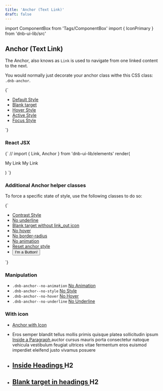 ```yaml
---
title: 'Anchor (Text Link)'
draft: false
---
```


import ComponentBox from 'Tags/ComponentBox'
import { IconPrimary } from 'dnb-ui-lib/src'

## Anchor (Text Link)

The Anchor, also knows as `Link` is used to navigate from one linked content to the next.

You would normally just decorate your anchor class withe this CSS class: `.dnb-anchor`.

<ComponentBox hideCode>
{`
<ul className="dnb-ul dnb-unstyled-list">
  <li>
    <a href="/" data-dnb-test="anchor-default" className="dnb-anchor">
      Default Style
    </a>
  </li>
  <li>
    <a href="/" target="_blank" data-dnb-test="anchor-blank" className="dnb-anchor">
      Blank target
    </a>
  </li>
  <li>
    <a href="/" data-dnb-test="anchor-hover" className="dnb-anchor dnb-anchor--hover">
      Hover Style
    </a>
  </li>
  <li>
    <a href="/" data-dnb-test="anchor-active" className="dnb-anchor dnb-anchor--active">
      Active Style
    </a>
  </li>
  <li>
    <a href="/" data-dnb-test="anchor-focus" className="dnb-anchor dnb-anchor--focus">
      Focus Style
    </a>
  </li>
</ul>
`}
</ComponentBox>

### React JSX

<ComponentBox useRender>
{`
// import { Link, Anchor } from 'dnb-ui-lib/elements'
render(
  <p className="dnb-p">
    <Anchor href="/uilib/elements/anchor" right>My Link</Anchor>
    <Link href="/uilib/elements/anchor">My Link</Link>
  </p>
)
`}
</ComponentBox>

### Additional Anchor helper classes

To force a specific state of style, use the following classes to do so:

<ComponentBox hideCode>
{`
<ul className="dnb-ul dnb-unstyled-list">
  <li style={{display: 'inline-block', padding: '0.5rem', margin: '-0.5rem', backgroundColor: 'var(--color-ocean-green)'}}>
    <a href="/" data-dnb-test="anchor-contrast" className="dnb-anchor dnb-anchor--contrast">
      Contrast Style
    </a>
  </li>
  <li>
    <a href="/" className="dnb-anchor dnb-anchor--no-underline">
      No underline
    </a>
  </li>
  <li>
    <a href="/" target="_blank" className="dnb-anchor dnb-anchor--no-icon">
      Blank target without link_out icon
    </a>
  </li>
  <li>
    <a href="/" className="dnb-anchor dnb-anchor--no-hover">
      No hover
    </a>
  </li>
  <li>
    <a href="/" className="dnb-anchor dnb-anchor--no-radius">
      No border-radius
    </a>
  </li>
  <li>
    <a href="/" className="dnb-anchor dnb-anchor--no-animation">
      No animation
    </a>
  </li>
  <li>
    <a href="/" className="dnb-anchor dnb-anchor--no-style">
      Reset anchor style
    </a>
  </li>
  <li>
    <button className="dnb-anchor">
      I'm a Button!
    </button>
  </li>
</ul>
`}
</ComponentBox>

### Manipulation

- `.dnb-anchor--no-animation` <a href="/" class="dnb-anchor dnb-anchor--no-animation">No Animation</a>
- `.dnb-anchor--no-style` <a href="/" class="dnb-anchor dnb-anchor--no-style">No Style</a>
- `.dnb-anchor--no-hover` <a href="/" class="dnb-anchor dnb-anchor--no-hover">No Hover</a>
- `.dnb-anchor--no-underline` <a href="/" class="dnb-anchor dnb-anchor--no-underline">No Underline</a>

### With icon

- <a href="/" className="dnb-anchor">
    Anchor with Icon <IconPrimary icon="chevron_right" />
  </a>

- <p>
    Eros semper blandit tellus mollis primis quisque platea sollicitudin
    ipsum <a href="/" className="dnb-anchor">Inside a Paragraph <IconPrimary icon="bell" /></a> auctor cursus mauris porta consectetur natoque vehicula vestibulum feugiat ultrices vitae fermentum eros euismod imperdiet eleifend justo vivamus posuere
  </p>

- <h2 className="dnb-h2">
    <a href="/" className="dnb-anchor">
      Inside Headings <IconPrimary icon="bell" />
    </a> H2
  </h2>

- <h2 className="dnb-h2">
    <a href="/" target="_blank" className="dnb-anchor">
      Blank target in headings
    </a> H2
  </h2>
